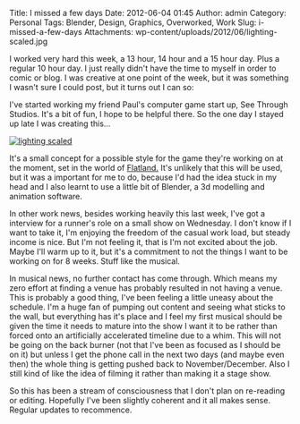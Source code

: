Title: I missed a few days
Date: 2012-06-04 01:45
Author: admin
Category: Personal
Tags: Blender, Design, Graphics, Overworked, Work
Slug: i-missed-a-few-days
Attachments: wp-content/uploads/2012/06/lighting-scaled.jpg

I worked very hard this week, a 13 hour, 14 hour and a 15 hour day. Plus
a regular 10 hour day. I just really didn't have the time to myself in
order to comic or blog. I was creative at one point of the week, but it
was something I wasn't sure I could post, but it turns out I can so:

I've started working my friend Paul's computer game start up, See
Through Studios. It's a bit of fun, I hope to be helpful there. So the
one day I stayed up late I was creating this...

[![](http://www.realityimprovement.com/wp-content/uploads/2012/06/lighting-scaled-1024x723.jpg "lighting scaled")](http://www.realityimprovement.com/wp-content/uploads/2012/06/lighting-scaled.jpg)

It's a small concept for a possible style for the game they're working
on at the moment, set in the world of
[Flatland.](http://en.wikipedia.org/wiki/Flatland) It's unlikely that
this will be used, but it was a important for me to do, because I'd had
the idea stuck in my head and I also learnt to use a little bit of
Blender, a 3d modelling and animation software.

In other work news, besides working heavily this last week, I've got a
interview for a runner's role on a small show on Wednesday. I don't know
if I want to take it, I'm enjoying the freedom of the casual work load,
but steady income is nice. But I'm not feeling it, that is I'm not
excited about the job. Maybe I'll warm up to it, but it's a commitment
to not the things I want to be working on for 8 weeks. Stuff like the
musical.

In musical news, no further contact has come through. Which means my
zero effort at finding a venue has probably resulted in not having a
venue. This is probably a good thing, I've been feeling a little uneasy
about the schedule. I'm a huge fan of pumping out content and seeing
what sticks to the wall, but everything has it's place and I feel my
first musical should be given the time it needs to mature into the show
I want it to be rather than forced onto an artificially accelerated
timeline due to a whim. This will not be going on the back burner (not
that I've been as focused as I should be on it) but unless I get the
phone call in the next two days (and maybe even then) the whole thing is
getting pushed back to November/December. Also I still kind of like the
idea of filming it rather than making it a stage show.

So this has been a stream of consciousness that I don't plan on
re-reading or editing. Hopefully I've been slightly coherent and it all
makes sense. Regular updates to recommence.
